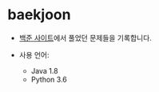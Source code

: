 # baekjoon

- [백준 사이트](https://www.acmicpc.net/)에서 풀었던 문제들을 기록합니다.

- 사용 언어: 
  - Java 1.8
  - Python 3.6

